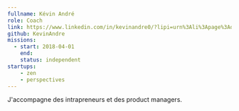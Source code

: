 ```yaml
---
fullname: Kévin André
role: Coach
link: https://www.linkedin.com/in/kevinandre0/?lipi=urn%3Ali%3Apage%3Ad_flagship3_feed%3B35Krptq%2BRqa2ajP7qa3gTg%3D%3D&licu=urn%3Ali%3Acontrol%3Ad_flagship3_feed-identity_profile_photo
github: KevinAndre
missions:
  - start: 2018-04-01
    end:
    status: independent
startups:
    - zen
    - perspectives
---
```


J'accompagne des intrapreneurs et des product managers.
